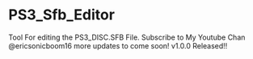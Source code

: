 # PS3_Sfb_Editor
Tool For editing the PS3_DISC.SFB File.
Subscribe to My Youtube Chan @ericsonicboom16
more updates to come soon!
v1.0.0 Released!!
